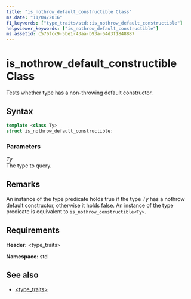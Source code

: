 ```yaml
---
title: "is_nothrow_default_constructible Class"
ms.date: "11/04/2016"
f1_keywords: ["type_traits/std::is_nothrow_default_constructible"]
helpviewer_keywords: ["is_nothrow_default_constructible"]
ms.assetid: c576fcc9-5be1-43aa-b93a-64d3f1848887
---
```

# is_nothrow_default_constructible Class

Tests whether type has a non-throwing default constructor.

## Syntax

```cpp
template <class Ty>
struct is_nothrow_default_constructible;
```

### Parameters

*Ty*<br/>
The type to query.

## Remarks

An instance of the type predicate holds true if the type *Ty* has a nothrow default constructor, otherwise it holds false. An instance of the type predicate is equivalent to `is_nothrow_constructible<Ty>`.

## Requirements

**Header:** \<type_traits>

**Namespace:** std

## See also

- [<type_traits>](../standard-library/type-traits.md)
